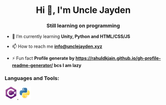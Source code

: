 <h1 align="center">Hi 👋, I'm Uncle Jayden</h1>
<h3 align="center">Still learning on programming</h3>

- 🌱 I’m currently learning **Unity, Python and HTML/CSS/JS**

- 📫 How to reach me **info@unclejayden.xyz**

- ⚡ Fun fact **Profile generate by https://rahuldkjain.github.io/gh-profile-readme-generator/ bcs I am lazy**

<p align="left">
</p>

<h3 align="left">Languages and Tools:</h3>
<p align="left"> <a href="https://www.w3schools.com/cs/" target="_blank" rel="noreferrer"> <img src="https://raw.githubusercontent.com/devicons/devicon/master/icons/csharp/csharp-original.svg" alt="csharp" width="40" height="40"/> </a> <a href="https://www.python.org" target="_blank" rel="noreferrer"> <img src="https://raw.githubusercontent.com/devicons/devicon/master/icons/python/python-original.svg" alt="python" width="40" height="40"/> </a> </p>

